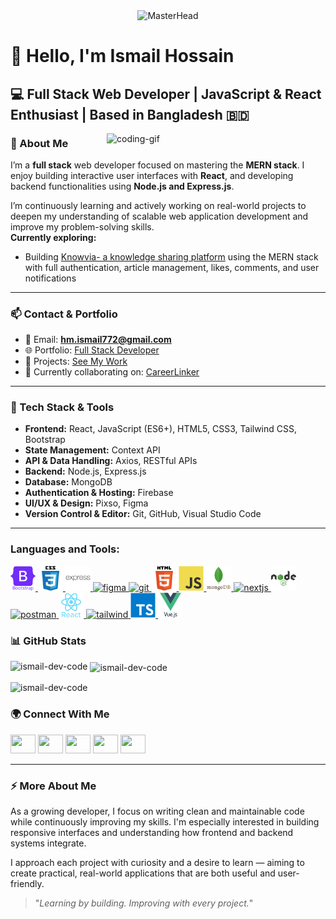 <div align="center">
  <img src="https://media3.giphy.com/media/v1.Y2lkPTc5MGI3NjExNmlpNnh2M2FzYnozNGI5c2I0ZjZmdjJ2OTdibnh2MHRsODMybXJubSZlcD12MV9pbnRlcm5hbF9naWZfYnlfaWQmY3Q9Zw/ggTpDiVoKI57hAjSYB/giphy.gif" alt="MasterHead" />
</div>


# 👋 Hello, I'm Ismail Hossain  
## 💻 Full Stack Web Developer | JavaScript & React Enthusiast | Based in Bangladesh 🇧🇩  

<img align="right" width="350" src="https://cdn.dribbble.com/users/1162077/screenshots/3848914/programmer.gif" alt="coding-gif" />



### 🧠 About Me

I’m a **full stack** web developer focused on mastering the **MERN stack**. I enjoy building interactive user interfaces with **React**, and developing backend functionalities using **Node.js and Express.js**.

I’m continuously learning and actively working on real-world projects to deepen my understanding of scalable web application development and improve my problem-solving skills.
</br>
**Currently exploring:**
- Building [Knowvia- a knowledge sharing platform](https://knowvia-bd.web.app) using the MERN stack with full authentication, article management, likes, comments, and user notifications

---

### 📫 Contact & Portfolio

- 📧 Email: **hm.ismail772@gmail.com**  
- 🌐 Portfolio: [Full Stack Developer](https://ismail-hossain-portfolio.vercel.app) 
- 🧪 Projects: [See My Work](https://ismail-hossain-portfolio.vercel.app/#projects)
- 🤝 Currently collaborating on: [CareerLinker](https://careerlinker-bd.web.app)

---

### 🚀 Tech Stack & Tools

<ul>
  <li><strong>Frontend:</strong> React, JavaScript (ES6+), HTML5, CSS3, Tailwind CSS, Bootstrap</li>
  <li><strong>State Management:</strong> Context API</li>
  <li><strong>API & Data Handling:</strong> Axios, RESTful APIs</li>
  <li><strong>Backend:</strong> Node.js, Express.js</li>
  <li><strong>Database:</strong> MongoDB</li>
  <li><strong>Authentication & Hosting:</strong> Firebase</li>
  <li><strong>UI/UX & Design:</strong> Pixso, Figma</li>
  <li><strong>Version Control & Editor:</strong> Git, GitHub, Visual Studio Code</li>
</ul>

---



<h3 align="left">Languages and Tools:</h3>
<p align="left"> <a href="https://getbootstrap.com" target="_blank" rel="noreferrer"> <img src="https://raw.githubusercontent.com/devicons/devicon/master/icons/bootstrap/bootstrap-plain-wordmark.svg" alt="bootstrap" width="40" height="40"/> </a> <a href="https://www.w3schools.com/css/" target="_blank" rel="noreferrer"> <img src="https://raw.githubusercontent.com/devicons/devicon/master/icons/css3/css3-original-wordmark.svg" alt="css3" width="40" height="40"/> </a> <a href="https://expressjs.com" target="_blank" rel="noreferrer"> <img src="https://raw.githubusercontent.com/devicons/devicon/master/icons/express/express-original-wordmark.svg" alt="express" width="40" height="40"/> </a> <a href="https://www.figma.com/" target="_blank" rel="noreferrer"> <img src="https://www.vectorlogo.zone/logos/figma/figma-icon.svg" alt="figma" width="40" height="40"/> </a> <a href="https://git-scm.com/" target="_blank" rel="noreferrer"> <img src="https://www.vectorlogo.zone/logos/git-scm/git-scm-icon.svg" alt="git" width="40" height="40"/> </a> <a href="https://www.w3.org/html/" target="_blank" rel="noreferrer"> <img src="https://raw.githubusercontent.com/devicons/devicon/master/icons/html5/html5-original-wordmark.svg" alt="html5" width="40" height="40"/> </a> <a href="https://developer.mozilla.org/en-US/docs/Web/JavaScript" target="_blank" rel="noreferrer"> <img src="https://raw.githubusercontent.com/devicons/devicon/master/icons/javascript/javascript-original.svg" alt="javascript" width="40" height="40"/> </a> <a href="https://www.mongodb.com/" target="_blank" rel="noreferrer"> <img src="https://raw.githubusercontent.com/devicons/devicon/master/icons/mongodb/mongodb-original-wordmark.svg" alt="mongodb" width="40" height="40"/> </a> <a href="https://nextjs.org/" target="_blank" rel="noreferrer"> <img src="https://cdn.worldvectorlogo.com/logos/nextjs-2.svg" alt="nextjs" width="40" height="40"/> </a> <a href="https://nodejs.org" target="_blank" rel="noreferrer"> <img src="https://raw.githubusercontent.com/devicons/devicon/master/icons/nodejs/nodejs-original-wordmark.svg" alt="nodejs" width="40" height="40"/> </a> <a href="https://postman.com" target="_blank" rel="noreferrer"> <img src="https://www.vectorlogo.zone/logos/getpostman/getpostman-icon.svg" alt="postman" width="40" height="40"/> </a> <a href="https://reactjs.org/" target="_blank" rel="noreferrer"> <img src="https://raw.githubusercontent.com/devicons/devicon/master/icons/react/react-original-wordmark.svg" alt="react" width="40" height="40"/> </a> <a href="https://tailwindcss.com/" target="_blank" rel="noreferrer"> <img src="https://www.vectorlogo.zone/logos/tailwindcss/tailwindcss-icon.svg" alt="tailwind" width="40" height="40"/> </a> <a href="https://www.typescriptlang.org/" target="_blank" rel="noreferrer"> <img src="https://raw.githubusercontent.com/devicons/devicon/master/icons/typescript/typescript-original.svg" alt="typescript" width="40" height="40"/> </a> <a href="https://vuejs.org/" target="_blank" rel="noreferrer"> <img src="https://raw.githubusercontent.com/devicons/devicon/master/icons/vuejs/vuejs-original-wordmark.svg" alt="vuejs" width="40" height="40"/> </a> </p>

### 📊 GitHub Stats
<p><img align="left" src="https://github-readme-stats.vercel.app/api/top-langs?username=ismail-dev-code&show_icons=true&locale=en&layout=compact" alt="ismail-dev-code" /></p>

<p>&nbsp;<img align="center" src="https://github-readme-stats.vercel.app/api?username=ismail-dev-code&show_icons=true&locale=en" alt="ismail-dev-code" /></p>

<p><img align="center" src="https://github-readme-streak-stats.herokuapp.com/?user=ismail-dev-code&" alt="ismail-dev-code" /></p>

### 🌍 Connect With Me

<p align="left">
  <a href="https://linkedin.com/in/ismail-hossain24" target="_blank"><img src="https://raw.githubusercontent.com/rahuldkjain/github-profile-readme-generator/master/src/images/icons/Social/linked-in-alt.svg" height="30" width="40" /></a>
  <a href="https://fb.com/m.ismail.hossain24" target="_blank"><img src="https://raw.githubusercontent.com/rahuldkjain/github-profile-readme-generator/master/src/images/icons/Social/facebook.svg" height="30" width="40" /></a>
  <a href="https://www.youtube.com/@hm-ismail24" target="_blank"><img src="https://raw.githubusercontent.com/rahuldkjain/github-profile-readme-generator/master/src/images/icons/Social/youtube.svg" height="30" width="40" /></a>
  <a href="https://twitter.com/iamifaisal" target="_blank"><img src="https://raw.githubusercontent.com/rahuldkjain/github-profile-readme-generator/master/src/images/icons/Social/twitter.svg" height="30" width="40" /></a>
  <a href="https://discord.gg/ecj88u68" target="_blank"><img src="https://cdn.jsdelivr.net/gh/devicons/devicon/icons/discordjs/discordjs-original.svg" height="30" width="40" /></a>
</p>

---

### ⚡ More About Me

As a growing developer, I focus on writing clean and maintainable code while continuously improving my skills. I'm especially interested in building responsive interfaces and understanding how frontend and backend systems integrate.

I approach each project with curiosity and a desire to learn — aiming to create practical, real-world applications that are both useful and user-friendly.

> "_Learning by building. Improving with every project._"
